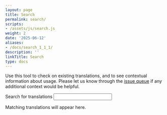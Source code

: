 ```yaml
---
layout: page
title: Search
permalink: search/
scripts:
- /assets/js/search.js
weight: 2
date: '2025-06-12'
aliases:
- /docs/search_1_1_1/
description: ''
linkTitle: Search
type: docs
---
```


Use this tool to check on existing translations, and to see contextual information about usage. Please let us know through the [issue queue](https://github.com/open-sdg/sdg-translations/issues) if any additional context would be helpful.

<div>
  <label for="search-bar">Search for translations</label>
  <input id="search-bar" name="search-bar" type="text">
</div>
<div id="search-results">
  <p>Matching translations will appear here.</p>
</div>

<script src="https://unpkg.com/lunr/lunr.js"></script>